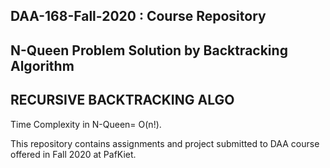 ## DAA-168-Fall-2020 : Course Repository ##
## N-Queen Problem Solution by Backtracking Algorithm ##
## RECURSIVE BACKTRACKING ALGO ##
Time Complexity in N-Queen= O(n!).

This repository contains assignments and project submitted to DAA course offered in Fall 2020 at PafKiet.
